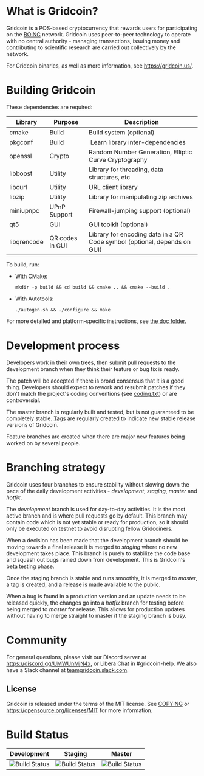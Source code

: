 What is Gridcoin?
=================

Gridcoin is a POS-based cryptocurrency that rewards users for participating on the [BOINC](https://boinc.berkeley.edu/) network.
Gridcoin uses peer-to-peer technology to operate with no central authority - managing transactions, issuing money and contributing to scientific research are carried out collectively by the network.

For Gridcoin binaries, as well as more information, see https://gridcoin.us/.

Building Gridcoin
=================

These dependencies are required:

 Library      | Purpose          | Description
 -------------|------------------|----------------------------------------------------------------
 cmake        | Build            | Build system (optional)
 pkgconf      | Build            | Learn library inter-dependencies
 openssl      | Crypto           | Random Number Generation, Elliptic Curve Cryptography
 libboost     | Utility          | Library for threading, data structures, etc
 libcurl      | Utility          | URL client library
 libzip       | Utility          | Library for manipulating zip archives
 miniupnpc    | UPnP Support     | Firewall-jumping support (optional)
 qt5          | GUI              | GUI toolkit (optional)
 libqrencode  | QR codes in GUI  | Library for encoding data in a QR Code symbol (optional, depends on GUI)

To build, run:

* With CMake:

  `mkdir -p build && cd build && cmake .. && cmake --build .`

* With Autotools:

  `./autogen.sh && ./configure && make`

For more detailed and platform-specific instructions, see [the doc folder.](doc/)

Development process
===================

Developers work in their own trees, then submit pull requests to the
development branch when they think their feature or bug fix is ready.

The patch will be accepted if there is broad consensus that it is a
good thing. Developers should expect to rework and resubmit patches
if they don't match the project's coding conventions (see [coding.txt](doc/coding.txt))
or are controversial.

The master branch is regularly built and tested, but is not guaranteed
to be completely stable. [Tags](https://github.com/gridcoin-community/Gridcoin-Research/tags) are regularly created to indicate new
stable release versions of Gridcoin.

Feature branches are created when there are major new features being
worked on by several people.

Branching strategy
==================

Gridcoin uses four branches to ensure stability without slowing down
the pace of the daily development activities - *development*, *staging*, *master*
and *hotfix*.

The *development* branch is used for day-to-day activities. It is the most
active branch and is where pull requests go by default. This branch may contain
code which is not yet stable or ready for production, so it should only be
executed on testnet to avoid disrupting fellow Gridcoiners.

When a decision has been made that the development branch should be moving
towards a final release it is merged to *staging* where no new development
takes place. This branch is purely to stabilize the code base and squash out
bugs rained down from development. This is Gridcoin's beta testing phase.

Once the staging branch is stable and runs smoothly, it is merged to *master*, a tag is created,
and a release is made available to the public.

When a bug is found in a production version and an update needs to be
released quickly, the changes go into a *hotfix* branch for testing before
being merged to *master* for release. This allows for production updates without having to merge straight to
master if the staging branch is busy.

Community
=========

For general questions, please visit our Discord server at https://discord.gg/UMWUnMjN4x, or Libera Chat in #gridcoin-help. We also have a Slack channel at [teamgridcoin.slack.com](https://join.slack.com/t/teamgridcoin/shared_invite/zt-3s81akww-GHt~_KvtxfhxUgi3yW3~Bg).

License
-------

Gridcoin is released under the terms of the MIT license. See [COPYING](COPYING) or https://opensource.org/licenses/MIT for more
information.

Build Status
============

| Development                                                                                                                            | Staging                                                                                                                            | Master                                                                                                                            |
|----------------------------------------------------------------------------------------------------------------------------------------|------------------------------------------------------------------------------------------------------------------------------------|-----------------------------------------------------------------------------------------------------------------------------------|
| ![Build Status](https://github.com/gridcoin-community/Gridcoin-Research/actions/workflows/ci.yml/badge.svg?branch=development) | ![Build Status](https://github.com/gridcoin-community/Gridcoin-Research/actions/workflows/ci.yml/badge.svg?branch=staging) | ![Build Status](https://github.com/gridcoin-community/Gridcoin-Research/actions/workflows/ci.yml/badge.svg?branch=master) |
